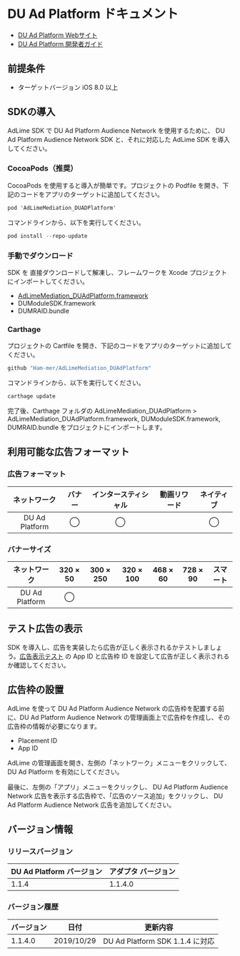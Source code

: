 # DU Ad Platform ドキュメント
- [DU Ad Platform Webサイト](http://ad.duapps.com)
- [DU Ad Platform 開発者ガイド](http://e.duapps.com/download/sdk/)

## 前提条件
- ターゲットバージョン iOS 8.0 以上

## SDKの導入
AdLime SDK で DU Ad Platform Audience Network を使用するために、 DU Ad Platform Audience Network SDK と、それに対応した AdLime SDK を導入してください。

### CocoaPods（推奨）

CocoaPods を使用すると導入が簡単です。プロジェクトの Podfile を開き、下記のコードをアプリのターゲットに追加してください。
```objectivec
pod 'AdLimeMediation_DUADPlatform'
```

コマンドラインから、以下を実行してください。
```objectivec
pod install --repo-update
```

### 手動でダウンロード
SDK を 直接ダウンロードして解凍し、フレームワークを Xcode プロジェクトにインポートしてください。
- [AdLimeMediation_DUAdPlatform.framework](https://github.com/Ham-mer/AdLime-iOS-Pub/raw/master/DownloadZip/AdLimeMediation_DUAdPlatform/1.1.4.0.zip)
- DUModuleSDK.framework
- DUMRAID.bundle

### Carthage
プロジェクトの Cartfile を開き、下記のコードをアプリのターゲットに追加してください。
```objectivec
github "Ham-mer/AdLimeMediation_DUAdPlatform"
```

コマンドラインから、以下を実行してください。
```objectivec
carthage update
```

完了後、Carthage フォルダの AdLimeMediation_DUAdPlatform > AdLimeMediation_DUAdPlatform.framework, DUModuleSDK.framework, DUMRAID.bundle をプロジェクトにインポートします。

## 利用可能な広告フォーマット

### 広告フォーマット
|ネットワーク     |バナー|インタースティシャル|動画リワード|ネイティブ|
|:-------------:|:----:|:--------------:|:--------:|:------:|
|DU Ad Platform |◯     | ◯              |          |◯       |

### バナーサイズ
|ネットワーク     |320 × 50|300 × 250 |320 × 100 |468 × 60|728 × 90|スマート   |
|:-------------:|:------:|:--------:|:--------:|:------:|:------:|:-------:|
|DU Ad Platform |◯       |         |           |        |        |         |

## テスト広告の表示
SDK を導入し、広告を実装したら広告が正しく表示されるかテストしましょう。[広告表示テスト](./test.md#DU-Ad-Platform) の App ID と広告枠 ID を設定して広告が正しく表示されるか確認してください。

## 広告枠の設置
AdLime を使って DU Ad Platform Audience Network の広告枠を配置する前に、DU Ad Platform Audience Network の管理画面上で広告枠を作成し、その広告枠の情報が必要になります。
- Placement ID
- App ID

AdLime の管理画面を開き、左側の「ネットワーク」メニューをクリックして、 DU Ad Platform を有効にしてください。

最後に、左側の「アプリ」メニューをクリックし、 DU Ad Platform Audience Network 広告を表示する広告枠で、「広告のソース追加」をクリックし、 DU Ad Platform Audience Network 広告を追加してください。

## バージョン情報

### リリースバージョン
| DU Ad Platform バージョン | アダプタ バージョン |
|:------------------------|:----------------|
| 1.1.4                   | 1.1.4.0         |

### バージョン履歴
| バージョン | 日付       | 更新内容                              |
|----------|------------|-----------------------------------|
| 1.1.4.0  | 2019/10/29  | DU Ad Platform SDK 1.1.4 に対応|